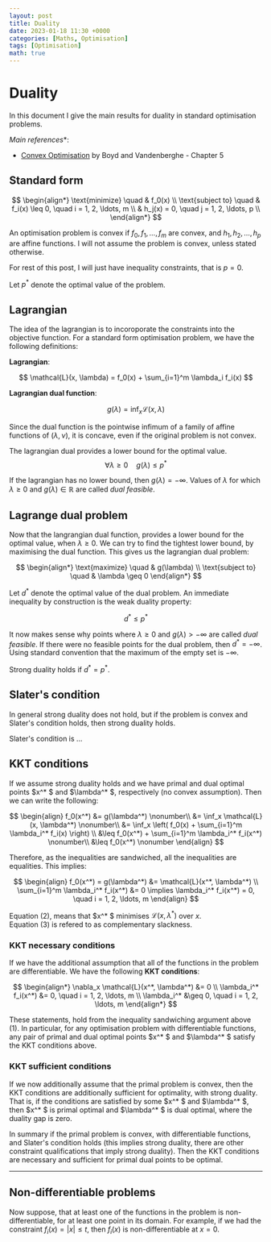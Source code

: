```yaml
---
layout: post
title: Duality
date: 2023-01-18 11:30 +0000
categories: [Maths, Optimisation]
tags: [Optimisation]
math: true
---
```


# Duality

In this document I give the main results for duality in standard optimisation problems.

*Main references**:
  - [Convex Optimisation](https://web.stanford.edu/~boyd/cvxbook/bv_cvxbook.pdf) by Boyd and Vandenberghe - Chapter 5

## Standard form

$$
\begin{align*}
\text{minimize} \quad & f_0(x) \\
\text{subject to} \quad & f_i(x) \leq 0, \quad i = 1, 2, \ldots, m \\
& h_j(x) = 0, \quad j = 1, 2, \ldots, p \\
\end{align*}
$$

An optimisation problem is convex if $f_0, f_1, \ldots, f_m$ are convex, and $h_1, h_2, \ldots, h_p$ are affine functions. I will not  assume the problem is convex, unless stated otherwise.

For rest of this post, I will just have inequality constraints, that is $p = 0$.

Let $p^*$ denote the optimal value of the problem.

## Lagrangian

The idea of the lagrangian is to incoroporate the constraints into the objective function. For a standard form optimisation problem, we have the following definitions:

**Lagrangian**:

$$
\mathcal{L}(x, \lambda) = f_0(x) + \sum_{i=1}^m \lambda_i f_i(x)
$$

**Lagrangian dual function**:

$$
g(\lambda) = \inf_x \mathcal{L}(x, \lambda)
$$

Since the dual function is the pointwise infimum of a family of affine functions of $(\lambda,\nu)$, it is concave, even if the original problem is not convex.

The lagrangian dual provides a lower bound for the optimal value.
$$\forall \lambda \geq 0 \quad g(\lambda) \leq p^*$$

If the lagrangian has no lower bound, then $g(\lambda) = -\infty$. Values of $\lambda$ for which $\lambda \geq 0$ and $g(\lambda) \in \mathbb{R}$ are called *dual feasible*. 

## Lagrange dual problem

Now that the langrangian dual function, provides a lower bound for the optimal value, when $\lambda \geq 0$. We can try to find the tightest lower bound, by maximising the dual function. This gives us the lagrangian dual problem:

$$
\begin{align*}
\text{maximize} \quad & g(\lambda) \\
\text{subject to} \quad & \lambda \geq 0
\end{align*}
$$

Let $d^*$ denote the optimal value of the dual problem. An immediate inequality by construction is the weak duality property:

 $$d^* \leq p^*$$

 It now makes sense why points where $\lambda \geq 0$ and $g(\lambda) > -\infty$ are called *dual feasible*. If there were no feasible points for the dual problem, then $d^* = -\infty$. Using standard convention that the maximum of the empty set is $-\infty$.

 Strong duality holds if $d^* = p^*$. 

## Slater's condition

In general strong duality does not hold, but if the problem is convex and Slater's condition holds, then strong duality holds. 

Slater's condition is ...

## KKT conditions

If we assume strong duality holds and we have primal and dual optimal points $x^* $ and $\lambda^* $, respectively (no convex assumption). Then we can write the following: 

$$
\begin{align}
f_0(x^*) &= g(\lambda^*) \nonumber\\
&= \inf_x \mathcal{L}(x, \lambda^*) \nonumber\\
&= \inf_x \left( f_0(x) + \sum_{i=1}^m \lambda_i^* f_i(x) \right) \\
&\leq f_0(x^*) + \sum_{i=1}^m \lambda_i^* f_i(x^*) \nonumber\\
&\leq f_0(x^*) \nonumber
\end{align}
$$

Therefore, as the inequalities are sandwiched, all the inequalities are equalities. This implies:


$$
\begin{align}
f_0(x^*) = g(\lambda^*) &= \mathcal{L}(x^*, \lambda^*) \\
\sum_{i=1}^m \lambda_i^* f_i(x^*) &= 0 \implies \lambda_i^* f_i(x^*) = 0, \quad i = 1, 2, \ldots, m
\end{align}
$$

Equation $(2)$, means that $x^* $ minimises $\mathcal{L}(x, \lambda^*)$ over $x$.  
Equation $(3)$ is refered to as complementary slackness.


### KKT necessary conditions

If we have the additional assumption that all of the functions in the problem are differentiable. We have the following **KKT conditions**:

$$
\begin{align*}
\nabla_x \mathcal{L}(x^*, \lambda^*) &= 0 \\
\lambda_i^* f_i(x^*) &= 0, \quad i = 1, 2, \ldots, m \\
\lambda_i^* &\geq 0, \quad i = 1, 2, \ldots, m
\end{align*}
$$

These statements, hold from the inequality sandwiching argument above $(1)$.
In particular, for any optimisation problem with differentiable functions, any pair of primal and dual optimal points $x^* $ and $\lambda^* $ satisfy the KKT conditions above.


### KKT sufficient conditions

If we now additionally assume that the primal problem is convex, then the KKT conditions are additionally sufficient for optimality, with strong duality. That is, if the conditions are satisfied by some $x^* $ and $\lambda^* $, then $x^* $ is primal optimal and $\lambda^* $ is dual optimal, where the duality gap is zero.

In summary if the primal problem is convex, with differentiable functions, and Slater's condition holds (this implies strong duality, there are other constraint qualifications that imply strong duality). Then the KKT conditions are necessary and sufficient for primal dual points to be optimal. 


***

## Non-differentiable problems

Now suppose, that at least one of the functions in the problem is non-differentiable, for at least one point in its domain. For example, if we had the constraint $f_i(x) = |x| \leq t$, then $f_i(x)$ is non-differentiable at $x = 0$.

